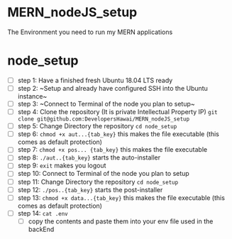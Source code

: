 # MERN_nodeJS_setup
The Environment you need to run my MERN applications


# node_setup

- [ ] step  1: Have a finished fresh Ubuntu 18.04 LTS ready
- [ ] step  2: ~Setup and already have configured SSH into the Ubuntu instance~
- [ ] step  3: ~Connect to Terminal of the node you plan to setup~
- [ ] step  4: Clone the repository (It is private Intellectual Property IP) `git clone git@github.com:DevelopersHawai/MERN_nodeJS_setup`
- [ ] step  5: Change Directory the repository `cd node_setup`
- [ ] step  6: `chmod +x aut...{tab_key}`  this makes the file executable (this comes as default protection)
- [ ] step  7: `chmod +x pos... {tab_key}` this makes the file executable 
- [ ] step  8: `./aut..{tab_key}` starts the auto-installer
- [ ] step  9: `exit` makes you logout
- [ ] step  10: Connect to Terminal of the node you plan to setup
- [ ] step  11: Change Directory the repository `cd node_setup`
- [ ] step  12:  `./pos..{tab_key}` starts the post-installer
- [ ] step  13: `chmod +x data...{tab_key}`  this makes the file executable (this comes as default protection)
- [ ] step  14: `cat .env`
   - [ ] copy the contents and paste them into your env file used in the backEnd
